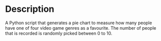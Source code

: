 # Description
A Python script that generates a pie chart to measure how many people have one of four video game genres as a favourite. The number of people that is recorded is randomly picked between 0 to 10.
